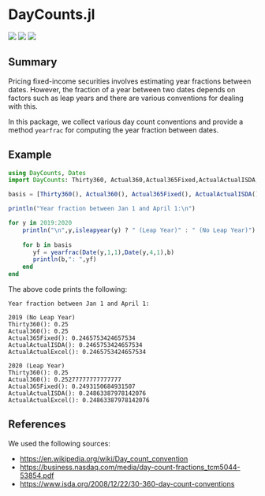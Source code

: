 # DayCounts.jl

[![][travis-img]][travis-url] [![][appveyor-img]][appveyor-url] [![][documenter-dev-img]][documenter-dev-url]

## Summary

Pricing fixed-income securities involves estimating year fractions between dates. However, the fraction of a year between two dates depends on factors such as leap years and there are various conventions for dealing with this.

In this package, we collect various day count conventions and provide a method `yearfrac` for computing the year fraction between dates.

## Example

```julia
using DayCounts, Dates
import DayCounts: Thirty360, Actual360,Actual365Fixed,ActualActualISDA,ActualActualExcel, yearfrac

basis = [Thirty360(), Actual360(), Actual365Fixed(), ActualActualISDA(),ActualActualExcel()];

println("Year fraction between Jan 1 and April 1:\n")

for y in 2019:2020
    println("\n",y,isleapyear(y) ? " (Leap Year)" : " (No Leap Year)")
    
    for b in basis
       yf = yearfrac(Date(y,1,1),Date(y,4,1),b)
       println(b,": ",yf)
    end
end
```

The above code prints the following:

```
Year fraction between Jan 1 and April 1:

2019 (No Leap Year)
Thirty360(): 0.25
Actual360(): 0.25
Actual365Fixed(): 0.2465753424657534
ActualActualISDA(): 0.2465753424657534
ActualActualExcel(): 0.2465753424657534

2020 (Leap Year)
Thirty360(): 0.25
Actual360(): 0.25277777777777777
Actual365Fixed(): 0.2493150684931507
ActualActualISDA(): 0.24863387978142076
ActualActualExcel(): 0.24863387978142076
```

## References

We used the following sources:

* <https://en.wikipedia.org/wiki/Day_count_convention>
* <https://business.nasdaq.com/media/day-count-fractions_tcm5044-53854.pdf>
* <https://www.isda.org/2008/12/22/30-360-day-count-conventions>

[travis-img]: https://travis-ci.org/JuliaFinance/DayCounts.jl.svg?branch=master
[travis-url]: https://travis-ci.org/JuliaFinance/DayCounts.jl

[appveyor-img]: https://ci.appveyor.com/api/projects/status/2rlf3g68ocvmc71q/branch/master?svg=true
[appveyor-url]: https://ci.appveyor.com/project/EricForgy/daycounts-jl

[documenter-dev-img]: https://img.shields.io/badge/docs-dev-blue.svg
[documenter-dev-url]: https://juliafinance.github.io/DayCounts.jl/dev/
